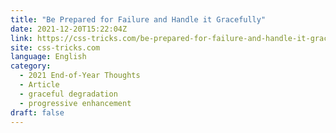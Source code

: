 ```yaml
---
title: "Be Prepared for Failure and Handle it Gracefully"
date: 2021-12-20T15:22:04Z
link: https://css-tricks.com/be-prepared-for-failure-and-handle-it-gracefully/?utm_medium=RSS&utm_source=news.12bit.vn
site: css-tricks.com
language: English
category:
  - 2021 End-of-Year Thoughts
  - Article
  - graceful degradation
  - progressive enhancement
draft: false
---
```


